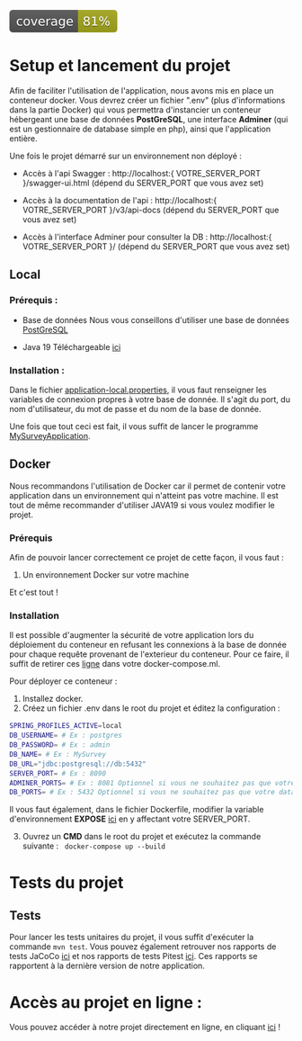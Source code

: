 [![Test Coverage](https://github.com/HiroKX/SondageSpringBoot/blob/gh-pages/jacoco/jacoco.svg)](https://hirokx.github.io/SondageSpringBoot/jacoco)

# Setup et lancement du projet
Afin de faciliter l'utilisation de l'application, nous avons mis en place un conteneur docker.
Vous devrez créer un fichier ".env" (plus d'informations dans la partie Docker) qui vous permettra d'instancier un conteneur hébergeant une base de données **PostGreSQL**, une interface **Adminer** (qui est un gestionnaire de database simple en php), ainsi que l'application entière.

Une fois le projet démarré sur un environnement non déployé  : 

* Accès à l'api Swagger : http://localhost:{ VOTRE_SERVER_PORT }/swagger-ui.html (dépend du SERVER_PORT que vous avez set)

* Accès à la documentation de l'api : http://localhost:{ VOTRE_SERVER_PORT }/v3/api-docs (dépend du SERVER_PORT que vous avez set)
  
* Accès à l'interface Adminer pour consulter la DB : http://localhost:{ VOTRE_SERVER_PORT }/ (dépend du SERVER_PORT que vous avez set)

## Local
### Prérequis :
* Base de données
Nous vous conseillons d'utiliser une base de données [PostGreSQL](https://www.postgresql.org/)

* Java 19
Téléchargeable [ici](https://www.oracle.com/java/technologies/javase/jdk19-archive-downloads.html)

### Installation : 
Dans le fichier [application-local.properties](https://github.com/HiroKX/SondageSpringBoot/blob/56-fix-du-readme/src/test/resources/application.properties), il vous faut renseigner les variables de connexion propres à votre base de donnée.
Il s'agit du port, du nom d'utilisateur, du mot de passe et du nom de la base de donnée.

Une fois que tout ceci est fait, il vous suffit de lancer le programme [MySurveyApplication](https://github.com/HiroKX/SondageSpringBoot/blob/56-fix-du-readme/src/main/java/fr/univ/lorraine/ufr/mim/m2/gi/mysurvey/MySurveyApplication.java).

## Docker
Nous recommandons l'utilisation de Docker car il permet de contenir votre application dans un environnement qui n'atteint pas votre machine.
Il est tout de même recommander d'utiliser JAVA19 si vous voulez modifier le projet.

### Prérequis
Afin de pouvoir lancer correctement ce projet de cette façon, il vous faut :

1. Un environnement Docker sur votre machine

Et c'est tout !

### Installation

Il est possible d'augmenter la sécurité de votre application lors du déploiement du conteneur en refusant les connexions à la base de donnée pour chaque requête provenant de l'exterieur du conteneur.
Pour ce faire, il suffit de retirer ces [ligne](https://github.com/HiroKX/SondageSpringBoot/blob/develop/docker-compose.yml#L25-L26) dans votre docker-compose.ml.

Pour déployer ce conteneur : 
1. Installez docker.
2. Créez un fichier .env dans le root du projet et éditez la configuration : 
```bash
SPRING_PROFILES_ACTIVE=local
DB_USERNAME= # Ex : postgres
DB_PASSWORD= # Ex : admin
DB_NAME= # Ex : MySurvey
DB_URL="jdbc:postgresql://db:5432"
SERVER_PORT= # Ex : 8090
ADMINER_PORTS= # Ex : 8081 Optionnel si vous ne souhaitez pas que votre interface adminer soit accessible de l'exterieur.
DB_PORTS= # Ex : 5432 Optionnel si vous ne souhaitez pas que votre database soit accessible de l'exterieur.
```

Il vous faut également, dans le fichier Dockerfile, modifier la variable d'environnement **EXPOSE** [ici](https://github.com/HiroKX/SondageSpringBoot/blob/develop/Dockerfile#L21) en y affectant votre SERVER_PORT.

3. Ouvrez un **CMD** dans le root du projet et exécutez la commande suivante :
``` docker-compose up --build```

# Tests du projet

## Tests

Pour lancer les tests unitaires du projet, il vous suffit d'exécuter la commande `mvn test`. Vous pouvez également retrouver nos rapports de tests JaCoCo [ici](https://hirokx.github.io/SondageSpringBoot/jacoco) et nos rapports de tests Pitest [ici](https://hirokx.github.io/SondageSpringBoot/pitest). Ces rapports se rapportent à la dernière version de notre application.

# Accès au projet en ligne :

Vous pouvez accéder à notre projet directement en ligne, en cliquant [ici](https://sondage.ronde-lingons.fr/swagger-ui.html) ! 

